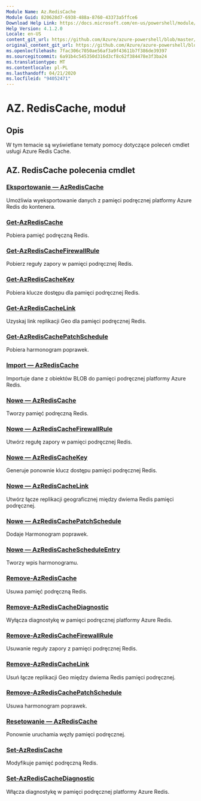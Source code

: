 ```yaml
---
Module Name: Az.RedisCache
Module Guid: 820628d7-6938-488a-8760-43373a5ffce6
Download Help Link: https://docs.microsoft.com/en-us/powershell/module/az.rediscache
Help Version: 4.1.2.0
Locale: en-US
content_git_url: https://github.com/Azure/azure-powershell/blob/master/src/RedisCache/RedisCache/help/Az.RedisCache.md
original_content_git_url: https://github.com/Azure/azure-powershell/blob/master/src/RedisCache/RedisCache/help/Az.RedisCache.md
ms.openlocfilehash: 7fac306c7050ae56af3a9f43611b7f386de39397
ms.sourcegitcommit: 6a91b4c545350d316d3cf8c62f384478e3f3ba24
ms.translationtype: MT
ms.contentlocale: pl-PL
ms.lasthandoff: 04/21/2020
ms.locfileid: "94052471"
---
```

# AZ. RedisCache, moduł
## Opis
W tym temacie są wyświetlane tematy pomocy dotyczące poleceń cmdlet usługi Azure Redis Cache.

## AZ. RedisCache polecenia cmdlet
### [Eksportowanie — AzRedisCache](Export-AzRedisCache.md)
Umożliwia wyeksportowanie danych z pamięci podręcznej platformy Azure Redis do kontenera.

### [Get-AzRedisCache](Get-AzRedisCache.md)
Pobiera pamięć podręczną Redis.

### [Get-AzRedisCacheFirewallRule](Get-AzRedisCacheFirewallRule.md)
Pobierz reguły zapory w pamięci podręcznej Redis.

### [Get-AzRedisCacheKey](Get-AzRedisCacheKey.md)
Pobiera klucze dostępu dla pamięci podręcznej Redis.

### [Get-AzRedisCacheLink](Get-AzRedisCacheLink.md)
Uzyskaj link replikacji Geo dla pamięci podręcznej Redis.

### [Get-AzRedisCachePatchSchedule](Get-AzRedisCachePatchSchedule.md)
Pobiera harmonogram poprawek.

### [Import — AzRedisCache](Import-AzRedisCache.md)
Importuje dane z obiektów BLOB do pamięci podręcznej platformy Azure Redis.

### [Nowe — AzRedisCache](New-AzRedisCache.md)
Tworzy pamięć podręczną Redis.

### [Nowe — AzRedisCacheFirewallRule](New-AzRedisCacheFirewallRule.md)
Utwórz regułę zapory w pamięci podręcznej Redis.

### [Nowe — AzRedisCacheKey](New-AzRedisCacheKey.md)
Generuje ponownie klucz dostępu pamięci podręcznej Redis.

### [Nowe — AzRedisCacheLink](New-AzRedisCacheLink.md)
Utwórz łącze replikacji geograficznej między dwiema Redis pamięci podręcznej.

### [Nowe — AzRedisCachePatchSchedule](New-AzRedisCachePatchSchedule.md)
Dodaje Harmonogram poprawek.

### [Nowe — AzRedisCacheScheduleEntry](New-AzRedisCacheScheduleEntry.md)
Tworzy wpis harmonogramu.

### [Remove-AzRedisCache](Remove-AzRedisCache.md)
Usuwa pamięć podręczną Redis.

### [Remove-AzRedisCacheDiagnostic](Remove-AzRedisCacheDiagnostic.md)
Wyłącza diagnostykę w pamięci podręcznej platformy Azure Redis.

### [Remove-AzRedisCacheFirewallRule](Remove-AzRedisCacheFirewallRule.md)
Usuwanie reguły zapory z pamięci podręcznej Redis.

### [Remove-AzRedisCacheLink](Remove-AzRedisCacheLink.md)
Usuń łącze replikacji Geo między dwiema Redis pamięci podręcznej.

### [Remove-AzRedisCachePatchSchedule](Remove-AzRedisCachePatchSchedule.md)
Usuwa harmonogram poprawek.

### [Resetowanie — AzRedisCache](Reset-AzRedisCache.md)
Ponownie uruchamia węzły pamięci podręcznej.

### [Set-AzRedisCache](Set-AzRedisCache.md)
Modyfikuje pamięć podręczną Redis.

### [Set-AzRedisCacheDiagnostic](Set-AzRedisCacheDiagnostic.md)
Włącza diagnostykę w pamięci podręcznej platformy Azure Redis.

